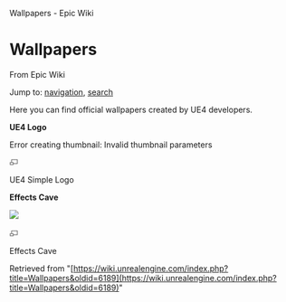 Wallpapers - Epic Wiki             

Wallpapers
==========

From Epic Wiki

Jump to: [navigation](#mw-navigation), [search](#p-search)

Here you can find official wallpapers created by UE4 developers.

**UE4 Logo**

Error creating thumbnail: Invalid thumbnail parameters

[![](/skins/common/images/magnify-clip.png)](/File:16x9_UnrealEngine_blackongray.jpg "Enlarge")

UE4 Simple Logo

  

**Effects Cave**

[![](https://d3ar1piqh1oeli.cloudfront.net/0/08/UE4_CaveEffectsWP_2xRes.jpg/200px-UE4_CaveEffectsWP_2xRes.jpg)](/File:UE4_CaveEffectsWP_2xRes.jpg)

[![](/skins/common/images/magnify-clip.png)](/File:UE4_CaveEffectsWP_2xRes.jpg "Enlarge")

Effects Cave

Retrieved from "[https://wiki.unrealengine.com/index.php?title=Wallpapers&oldid=6189](https://wiki.unrealengine.com/index.php?title=Wallpapers&oldid=6189)"
